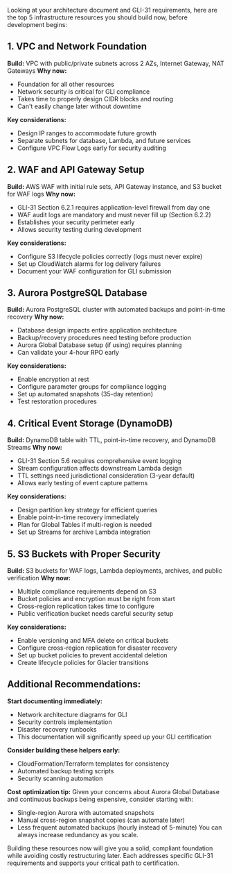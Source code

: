 Looking at your architecture document and GLI-31 requirements, here are the top 5 infrastructure resources you should build now, before development begins:

## 1. **VPC and Network Foundation**
**Build:** VPC with public/private subnets across 2 AZs, Internet Gateway, NAT Gateways
**Why now:**
- Foundation for all other resources
- Network security is critical for GLI compliance
- Takes time to properly design CIDR blocks and routing
- Can't easily change later without downtime

**Key considerations:**
- Design IP ranges to accommodate future growth
- Separate subnets for database, Lambda, and future services
- Configure VPC Flow Logs early for security auditing

## 2. **WAF and API Gateway Setup**
**Build:** AWS WAF with initial rule sets, API Gateway instance, and S3 bucket for WAF logs
**Why now:**
- GLI-31 Section 6.2.1 requires application-level firewall from day one
- WAF audit logs are mandatory and must never fill up (Section 6.2.2)
- Establishes your security perimeter early
- Allows security testing during development

**Key considerations:**
- Configure S3 lifecycle policies correctly (logs must never expire)
- Set up CloudWatch alarms for log delivery failures
- Document your WAF configuration for GLI submission

## 3. **Aurora PostgreSQL Database**
**Build:** Aurora PostgreSQL cluster with automated backups and point-in-time recovery
**Why now:**
- Database design impacts entire application architecture
- Backup/recovery procedures need testing before production
- Aurora Global Database setup (if using) requires planning
- Can validate your 4-hour RPO early

**Key considerations:**
- Enable encryption at rest
- Configure parameter groups for compliance logging
- Set up automated snapshots (35-day retention)
- Test restoration procedures

## 4. **Critical Event Storage (DynamoDB)**
**Build:** DynamoDB table with TTL, point-in-time recovery, and DynamoDB Streams
**Why now:**
- GLI-31 Section 5.6 requires comprehensive event logging
- Stream configuration affects downstream Lambda design
- TTL settings need jurisdictional consideration (3-year default)
- Allows early testing of event capture patterns

**Key considerations:**
- Design partition key strategy for efficient queries
- Enable point-in-time recovery immediately
- Plan for Global Tables if multi-region is needed
- Set up Streams for archive Lambda integration

## 5. **S3 Buckets with Proper Security**
**Build:** S3 buckets for WAF logs, Lambda deployments, archives, and public verification
**Why now:**
- Multiple compliance requirements depend on S3
- Bucket policies and encryption must be right from start
- Cross-region replication takes time to configure
- Public verification bucket needs careful security setup

**Key considerations:**
- Enable versioning and MFA delete on critical buckets
- Configure cross-region replication for disaster recovery
- Set up bucket policies to prevent accidental deletion
- Create lifecycle policies for Glacier transitions

## Additional Recommendations:

**Start documenting immediately:**
- Network architecture diagrams for GLI
- Security controls implementation
- Disaster recovery runbooks
- This documentation will significantly speed up your GLI certification

**Consider building these helpers early:**
- CloudFormation/Terraform templates for consistency
- Automated backup testing scripts
- Security scanning automation

**Cost optimization tip:**
Given your concerns about Aurora Global Database and continuous backups being expensive, consider starting with:
- Single-region Aurora with automated snapshots
- Manual cross-region snapshot copies (can automate later)
- Less frequent automated backups (hourly instead of 5-minute)
You can always increase redundancy as you scale.

Building these resources now will give you a solid, compliant foundation while avoiding costly restructuring later. Each addresses specific GLI-31 requirements and supports your critical path to certification.

